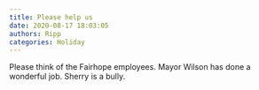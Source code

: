 ```yaml
---
title: Please help us
date: 2020-08-17 18:03:05
authors: Ripp
categories: Holiday
---
```


 Please think of the Fairhope employees. Mayor Wilson has done a wonderful job. Sherry is a bully.